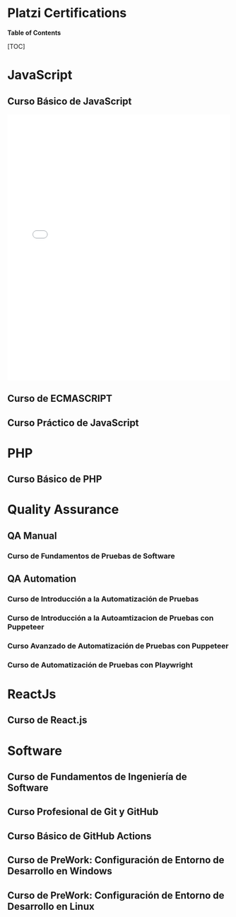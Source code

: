 # Platzi Certifications

**Table of Contents**

[TOC]

# JavaScript
## Curso Básico de JavaScript
<iframe src="./media/JavaScript/diploma-basico-javascript.pdf&embedded=true" width="100%" height="600px" frameborder="0" scrolling="auto"></iframe>

## Curso de ECMASCRIPT
## Curso Práctico de JavaScript

# PHP
## Curso Básico de PHP

# Quality Assurance
## QA Manual
### Curso de Fundamentos de Pruebas de Software

## QA Automation
### Curso de Introducción a la Automatización de Pruebas
### Curso de Introducción a la Autoamtizacion de Pruebas con Puppeteer
### Curso Avanzado de Automatización de Pruebas con Puppeteer
### Curso de Automatización de Pruebas con Playwright

# ReactJs
## Curso de React.js

# Software
## Curso de Fundamentos de Ingeniería de Software
## Curso Profesional de Git y GitHub
## Curso Básico de GitHub Actions
## Curso de PreWork: Configuración de Entorno de Desarrollo en Windows
## Curso de PreWork: Configuración de Entorno de Desarrollo en Linux